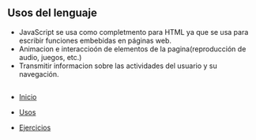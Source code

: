 ## Usos del lenguaje

* JavaScript se usa como completmento para HTML ya que se usa para escribir funciones embebidas en páginas web.
* Animacion e interaccioón de elementos de la pagina(reproducción de audio, juegos, etc.)
* Transmitir informacion sobre las actividades del usuario y su navegación.


##

* [Inicio](/Talleres/Javascript/Page1.md)

* [Usos](/Talleres/Mi_amiga_terminal/Page2.md)

* [Ejercicios](/Talleres/Mi_amiga_terminal/Page4.md)
